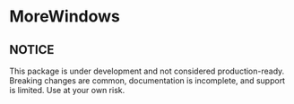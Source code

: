 # MoreWindows

## NOTICE
This package is under development and not considered production-ready.  Breaking changes are common, documentation is incomplete, and support is limited.  Use at your own risk.
